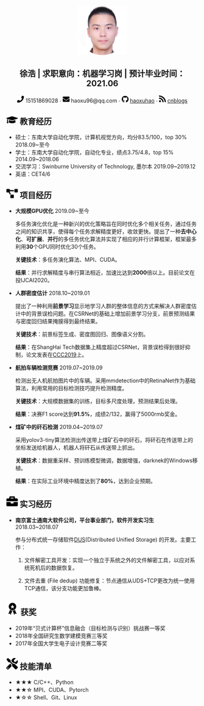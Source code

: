  <center>
     <img src="assets/circle-cropped.png" width="130px">
   <h2>徐浩 | 求职意向：机器学习岗 | 预计毕业时间：2021.06</h2>
     <div>
         <span>
             <img src="assets/phone-solid.svg" width="18px">
             15151869028
         </span>
         ·
         <span>
             <img src="assets/envelope-solid.svg" width="18px">
             haoxu96@qq.com
         </span>
         ·
         <span>
             <img src="assets/github-brands.svg" width="18px">
             <a href="https://github.com/haoxuhao">haoxuhao</a>
         </span>
         ·
         <span>
             <img src="assets/rss-solid.svg" width="18px">
             <a href="https://www.cnblogs.com/walter-xh/"> cnblogs</a>
         </span>
     </div>
 </center>


## <img src="assets/graduation-cap-solid.svg" width="30px"> 教育经历

- 硕士：东南大学自动化学院，计算机视觉方向，均分83.5/100，top 30%                               2018.09~至今
- 学士：东南大学自动化学院，自动化专业，绩点3.75/4.8，top 15%                                        2014.09~2018.06
- 交流学习：Swinburne University of Technology,  墨尔本                                                        2019.09~2019.12
- 英语：CET4/6 

## <img src="assets/project-diagram-solid.svg" width="30px"> 项目经历

- **大规模GPU优化**                                                                  														     2019.09~至今

  多任务演化优化是一种新兴的优化策略旨在同时优化多个相关任务，通过任务之间的知识共享，使得每个任务求解精度更好，收敛更快。提出了一种**去中心化**、**可扩展**、**并行**的多任务优化算法并实现了相应的并行计算框架，框架最多利用**30**个GPU同时优化30个任务。

  **关键技术**：多任务演化算法、MPI、CUDA。

  **结果**：并行求解精度与串行算法相近，加速比达到**2000**倍以上。目前论文在投IJCAI2020。

- **人群密度估计**                                                                                                                                 2018.10~2019.01

  提出了一种利用**前景学习**显示地学习人群的整体信息的方式来解决人群密度估计中的背景误检问题。在CSRNet的基础上增加前景学习分支，前景预测结果与密度回归结果掩膜得到最终结果。

  **关键技术**：前景标签生成、密度图回归、图像语义分割。

  **结果**：在ShangHai Tech数据集上精度超过CSRNet，背景误检得到很好抑制，论文发表在[CCC2019](https://ieeexplore.ieee.org/document/8865761/)上。

- **航拍车辆检测竞赛**                                                                                                                         2019.07~2019.09

  检测出无人机航拍图片中的车辆。采用mmdetection中的RetinaNet作为基础算法，利用常用的目标检测技巧提升检测精度。

  **关键技术**：大规模数据集的训练，目标多尺度处理，预测结果后处理。

  **结果**：决赛F1 score达到**91.5%**，成绩2/132，赢得了5000rmb奖金。

- **煤矿中的矸石检测**                                                                                                                         2019.04~2019.07 

  采用yolov3-tiny算法检测出传送带上煤矿石中的矸石，将矸石在传送带上的坐标发送给机器人，机器人将矸石从传送带上抓出。

  **关键技术**：数据重采样、预训练模型微调，数据增强，darknek的Windows移植。
  
  **结果**：在实际工业环境中精度达到了**80%**，达到企业预期。

## <img src="assets/briefcase-solid.svg" width="30px"> 实习经历

- **南京富士通南大软件公司，平台事业部门，软件开发实习生**                                                   2018.03~2018.07

  参与分布式统一存储软件[DUS](https://www.fujitsu.com/cn/group/fnst/solution/#title3)(Distributed Unified Storage) 的开发。主要工作：

  1. 文件解密工具开发：实现一个独立于系统之外的文件解密工具，以应对系统死机后的数据恢复。

  2. 文件去重 (File dedup) 功能修复：节点通信从UDS+TCP更改为统一使用TCP通信，该分支功能更加鲁棒。
  

##  <img src="assets/award.svg" width="32px"> 获奖

- 2019年“贝式计算杯”信息融合（目标检测与识别）挑战赛一等奖
- 2018年全国研究生数学建模竞赛三等奖
- 2017年全国大学生电子设计竞赛二等奖

## <img src="assets/tools-solid.svg" width="30px"> 技能清单

- ★★★ C/C++、Python
- ★★☆ MPI、CUDA、Pytorch
- ★☆☆ Shell、Git、Linux
